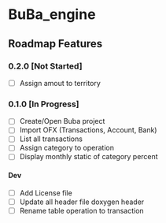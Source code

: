 # BuBa_engine

## Roadmap Features 
### 0.2.0 [Not Started]
- [ ] Assign amout to territory

### 0.1.0 [In Progress]
- [ ] Create/Open Buba project
- [ ] Import OFX (Transactions, Account, Bank)
- [ ] List all transactions
- [ ] Assign category to operation
- [ ] Display monthly static of category percent

#### Dev
- [ ] Add License file
- [ ] Update all header file doxygen header
- [ ] Rename table operation to transaction